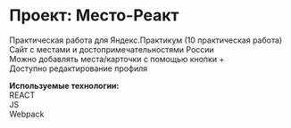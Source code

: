 # Проект: Место-Реакт

Практическая работа для Яндекс.Практикум (10 практическая работа)
<br>Сайт с местами и достопримечательностями России
<br>Можно добавлять места/карточки с помощью кнопки +
<br>Доступно редактирование профиля

**Используемые технологии:**
<br>REACT
<br>JS
<br>Webpack


